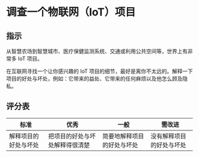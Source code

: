 # 调查一个物联网（IoT）项目 

## 指示

从智慧农场到智慧城市、医疗保健监测系统、交通或利用公共空间等，世界上有非常多 IoT 项目。

在互联网寻找一个让你感兴趣的 IoT 项目的细节，最好是离你不太远的。解释一下项目的好处与坏处，例如：它带来的益处、它带来的任何麻烦以及他怎么顾及隐私。

## 评分表

| 标准 | 优秀 | 一般 | 需改进 |
| -------- | --------- | -------- | ----------------- |
| 解释项目的好处与坏处 | 把项目的好处与坏处解释得很清楚 | 简要地解释项目的好处与坏处 | 没有解释项目的好处与坏处 |
